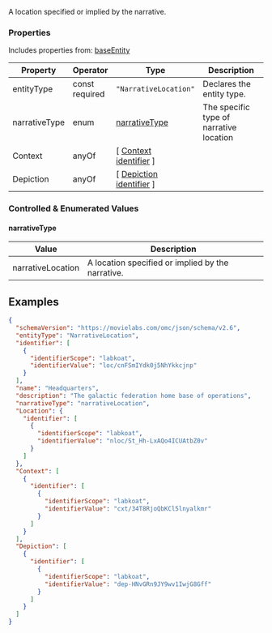 A location specified or implied by the narrative.
### Properties
Includes properties from: [baseEntity](../core/baseEntity.md)

| Property      | Operator          | Type                                                                               | Description                             |
| ------------- | ----------------- | ---------------------------------------------------------------------------------- | --------------------------------------- |
| entityType    | const<br>required | `"NarrativeLocation"`                                                              | Declares the entity type.               |
| narrativeType | enum              | [narrativeType](#narrativeType)                                                    | The specific type of narrative location |
| Context       | anyOf             | [ [Context](./Context.md) <br>[identifier](../Utility/Utility.md#identifier) ]     |                                         |
| Depiction     | anyOf             | [ [Depiction](./Depiction.md) <br>[identifier](../Utility/Utility.md#identifier) ] |                                         |

### Controlled & Enumerated Values

#### narrativeType

| Value             | Description                                       |
| ----------------- | ------------------------------------------------- |
| narrativeLocation | A location specified or implied by the narrative. |
## Examples

```JSON
{  
  "schemaVersion": "https://movielabs.com/omc/json/schema/v2.6",  
  "entityType": "NarrativeLocation",  
  "identifier": [  
    {  
      "identifierScope": "labkoat",  
      "identifierValue": "loc/cnFSmIYdk0j5NhYkkcjnp"  
    }  
  ],  
  "name": "Headquarters",  
  "description": "The galactic federation home base of operations",  
  "narrativeType": "narrativeLocation",  
  "Location": {  
    "identifier": [  
      {  
        "identifierScope": "labkoat",  
        "identifierValue": "nloc/St_Hh-LxAQo4ICUAtbZ0v"  
      }  
    ]  
  },  
  "Context": [  
    {  
      "identifier": [  
        {  
          "identifierScope": "labkoat",  
          "identifierValue": "cxt/34T8RjoQbKCl5lnyalkmr"  
        }  
      ]  
    }  
  ],  
  "Depiction": [  
    {  
      "identifier": [  
        {  
          "identifierScope": "labkoat",  
          "identifierValue": "dep-HNvGRn9JY9wv1IwjG8Gff"  
        }  
      ]  
    }  
  ]  
}
```

